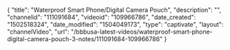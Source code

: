 {
    "title": "Waterproof Smart Phone\/Digital Camera Pouch",
    "description": "",
    "channelid": "111091684",
    "videoid": "109966786",
    "date_created": "1502518324",
    "date_modified": "1504049173",
    "type": "captivate",
    "layout": "channelVideo",
    "url": "\/bbbusa-latest-videos\/waterproof-smart-phone-digital-camera-pouch-3-notes\/111091684-109966786"
}